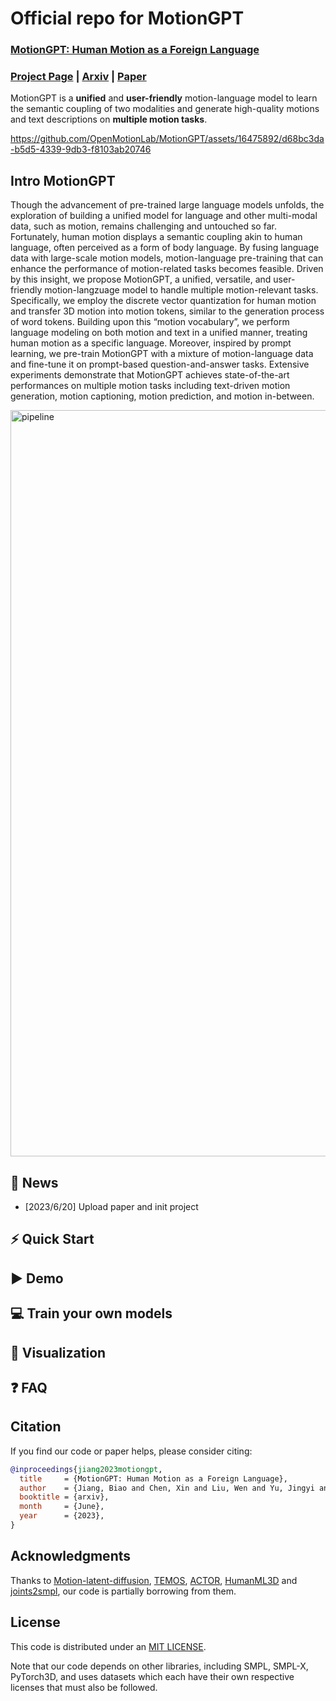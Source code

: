 # Official repo for MotionGPT
### [MotionGPT: Human Motion as a Foreign Language](https://motion-gpt.github.io/)

### [Project Page](https://motion-gpt.github.io/) | [Arxiv](https://github.com/OpenMotionLab/MotionGPT/blob/main/MotionGPT.pdf) | [Paper](https://github.com/OpenMotionLab/MotionGPT/blob/main/MotionGPT.pdf)

MotionGPT is a **unified** and **user-friendly** motion-language model to learn the semantic coupling of two modalities and generate high-quality motions and text descriptions on **multiple motion tasks**.



https://github.com/OpenMotionLab/MotionGPT/assets/16475892/d68bc3da-b5d5-4339-9db3-f8103ab20746


## Intro MotionGPT
Though the advancement of pre-trained large language models unfolds, the exploration of building a unified model for language and other multi-modal data, such as motion, remains challenging and untouched so far. Fortunately, human motion displays a semantic coupling akin to human language, often perceived as a form of body language. By fusing language data with large-scale motion models, motion-language pre-training that can enhance the performance of motion-related tasks becomes feasible. Driven by this insight, we propose MotionGPT, a unified, versatile, and user-friendly motion-langzuage model to handle multiple motion-relevant tasks. Specifically, we employ the discrete vector quantization for human motion and transfer 3D motion into motion tokens, similar to the generation process of word tokens. Building upon this “motion vocabulary”, we perform language modeling on both motion and text in a unified manner, treating human motion as a specific language. Moreover, inspired by prompt learning, we pre-train MotionGPT with a mixture of motion-language data and fine-tune it on prompt-based question-and-answer tasks. Extensive experiments demonstrate that MotionGPT achieves state-of-the-art performances on multiple motion tasks including text-driven motion generation, motion captioning, motion prediction, and motion in-between.

<img width="1194" alt="pipeline" src="https://github.com/OpenMotionLab/MotionGPT/assets/16475892/5c7c455a-87c1-4b7e-b1e6-9e9433143e57">

## 🚩 News

- [2023/6/20] Upload paper and init project

## ⚡ Quick Start

## ▶️ Demo

## 💻 Train your own models

## 👀 Visualization

## ❓ FAQ

## Citation

If you find our code or paper helps, please consider citing:

```bibtex
@inproceedings{jiang2023motiongpt,
  title     = {MotionGPT: Human Motion as a Foreign Language},
  author    = {Jiang, Biao and Chen, Xin and Liu, Wen and Yu, Jingyi and Yu, Gang and Chen, Tao},
  booktitle = {arxiv},
  month     = {June},
  year      = {2023},
}
```

## Acknowledgments

Thanks to [Motion-latent-diffusion](https://github.com/ChenFengYe/motion-latent-diffusion), [TEMOS](https://github.com/Mathux/TEMOS), [ACTOR](https://github.com/Mathux/ACTOR), [HumanML3D](https://github.com/EricGuo5513/HumanML3D) and [joints2smpl](https://github.com/wangsen1312/joints2smpl), our code is partially borrowing from them.

## License

This code is distributed under an [MIT LICENSE](LICENSE).

Note that our code depends on other libraries, including SMPL, SMPL-X, PyTorch3D, and uses datasets which each have their own respective licenses that must also be followed.
